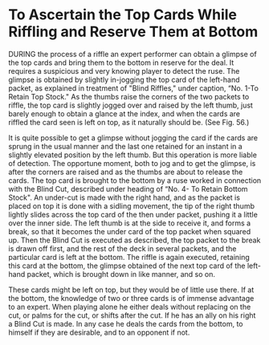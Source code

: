 # To Ascertain the Top Cards While Riffling and Reserve Them at Bottom

DURING the process of a riffle an expert performer can obtain a glimpse of the top cards and bring them to the bottom in reserve for the deal. It requires a suspicious and very knowing player to detect the ruse. The glimpse is obtained by slightly in-jogging the top card of the left-hand packet, as explained in treatment of "Blind Riffles," under caption, “No. 1-To Retain Top Stock." As the thumbs raise the corners of the two packets to riffle, the top card is slightly jogged over and raised by the left thumb, just barely enough to obtain a glance at the index, and when the cards are riffled the card seen is left on top, as it naturally should be. (See Fig. 56.)

It is quite possible to get a glimpse without jogging the card if the cards are sprung in the usual manner and the last one retained for an instant in a slightly elevated position by the left thumb. But this operation is more liable of detection. The opportune moment, both to jog and to get the glimpse, is after the corners are raised and as the thumbs are about to release the cards. The top card is brought to the bottom by a ruse worked in connection with the Blind Cut, described under heading of “No. 4- To Retain Bottom Stock".  An under-cut is made with the right hand, and as the packet is placed on top it is done with a sidling movement, the tip of the right thumb lightly slides across the top card of the then under packet, pushing it a little over the inner side. The left thumb is at the side to receive it, and forms a break, so that it becomes the under card of the top packet when squared up. Then the Blind Cut is executed as described, the top packet to the break is drawn off first, and the rest of the deck in several packets, and the particular card is left at the bottom. The riffle is again executed, retaining this card at the bottom, the glimpse obtained of the next top card of the left-hand packet, which is brought down in like manner, and so on.

These cards might be left on top, but they would be of little use there. If at the bottom, the knowledge of two or three cards is of immense advantage to an expert. When playing alone he either deals without replacing on the cut, or palms for the cut, or shifts after the cut. If he has an ally on his right a Blind Cut is made. In any case he deals the cards from the bottom, to himself if they are desirable, and to an opponent if not.
